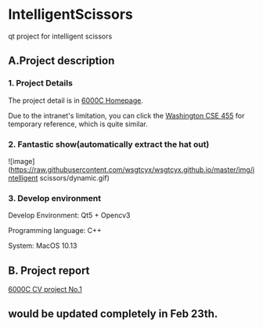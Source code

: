 # IntelligentScissors
qt project for intelligent scissors

## A.Project description 
### 1. Project Details
The project detail is in [6000C Homepage](https://home.cse.ust.hk/~cktang/msbd6000c/Password_Only/projects/iscissor/index.html). 

Due to the intranet's limitation, you can click the [Washington CSE 455](https://courses.cs.washington.edu/courses/cse455/03wi/projects/project1/web/project1.htm) for temporary reference, which is quite similar.

### 2. Fantastic show(automatically extract the hat out)
![image](https://raw.githubusercontent.com/wsgtcyx/wsgtcyx.github.io/master/img/intelligent scissors/dynamic.gif)

### 3. Develop environment
Develop Environment: Qt5 + Opencv3

Programming language: C++

System: MacOS 10.13

## B. Project report
[6000C CV project No.1](https://wsgtcyx.github.io/2018/02/07/IntelligentScissors/)

## would be updated completely in Feb 23th.
